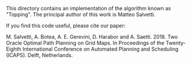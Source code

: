 This directory contains an implementation of the algorithm known as "Topping".
The principal author of this work is Matteo Salvetti. 

If you find this code useful, please cite our paper:

M. Salvetti, A. Botea, A. E. Gerevini, D. Harabor and A. Saetti. 2018. Two Oracle Optimal Path Planning on Grid Maps. In Proceedings of the Twenty-Eighth International Conference on Automated Planning and Scheduling (ICAPS). Delft, Netherlands.
